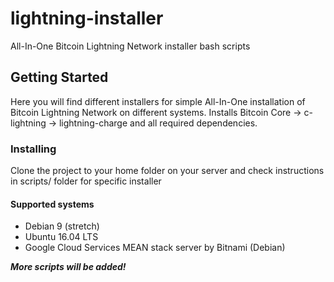 # lightning-installer

All-In-One Bitcoin Lightning Network installer bash scripts

## Getting Started

Here you will find different installers for simple All-In-One installation of Bitcoin Lightning Network on different systems.
Installs Bitcoin Core -> c-lightning -> lightning-charge and all required dependencies.

### Installing

Clone the project to your home folder on your server and check instructions in scripts/ folder for specific installer

#### Supported systems

- Debian 9 (stretch)
- Ubuntu 16.04 LTS
- Google Cloud Services MEAN stack server by Bitnami (Debian)

_**More scripts will be added!**_
